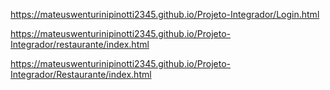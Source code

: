 https://mateuswenturinipinotti2345.github.io/Projeto-Integrador/Login.html 

https://mateuswenturinipinotti2345.github.io/Projeto-Integrador/restaurante/index.html  

https://mateuswenturinipinotti2345.github.io/Projeto-Integrador/Restaurante/index.html
